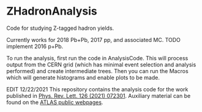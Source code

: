 # ZHadronAnalysis
Code for studying Z-tagged hadron yields.

Currently works for 2018 Pb+Pb, 2017 pp, and associated MC.
TODO implement 2016 p+Pb.

To run the analysis, first run the code in AnalysisCode. This will process output from the CERN grid (which has minimal event selection and analysis performed) and create intermediate trees.
Then you can run the Macros which will generate histograms and enable plots to be made.


EDIT 12/22/2021
This repository contains the analysis code for the work published in [Phys. Rev. Lett. 126 (2021) 072301](https://journals.aps.org/prl/abstract/10.1103/PhysRevLett.126.072301). Auxiliary material can be found on the [ATLAS public webpages](https://atlas.web.cern.ch/Atlas/GROUPS/PHYSICS/PAPERS/HION-2019-05/).
